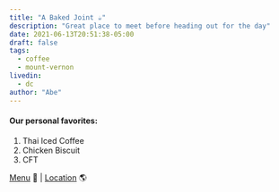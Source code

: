 ```yaml
---
title: "A Baked Joint ☕️"
description: "Great place to meet before heading out for the day"
date: 2021-06-13T20:51:38-05:00
draft: false
tags:
  - coffee
  - mount-vernon
livedin:
  - dc
author: "Abe"
---
```


#### Our personal favorites:

1. Thai Iced Coffee
2. Chicken Biscuit
3. CFT

[Menu](https://abakedjoint.com/wp-content/uploads/2024/02/Joint-menu-consolidated-02.08.24.pdf) 📖  |  [Location](https://maps.app.goo.gl/voKpN1QZoCZvYUzb7) 🌎
